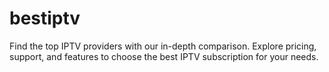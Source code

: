 # bestiptv
Find the top IPTV providers with our in-depth comparison. Explore pricing, support, and features to choose the best IPTV subscription for your needs.

